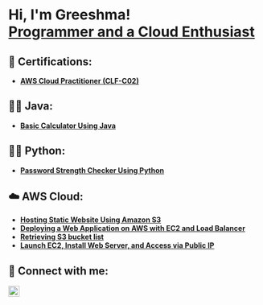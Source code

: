 <h1>Hi, I'm Greeshma! <br/><a href="https://www.linkedin.com/in/greeshma-babu/">Programmer and a Cloud Enthusiast</a> <a href="https://www.linkedin.com/in/greeshma-babu/"> </a>

<h2>📄 Certifications:</h2>

- <b><a href="https://github.com/Greeshma-Babu-tech/Certficates/blob/main/AWS%20Certified%20Cloud%20Practitioner%20certificate.pdf">AWS Cloud Practitioner (CLF-C02)</a></b>

<h2>👨‍💻  Java:</h2>

- <b><a href="https://github.com/Greeshma-Babu-tech/Java/tree/main/Calculator">Basic Calculator Using Java </a></b>


<h2>👨‍💻 Python:</h2>

- <b><a href="https://github.com/Greeshma-Babu-tech/Python/blob/main/Password%20Strength%20Checker">Password Strength Checker Using Python</a></b>

  
<h2>☁️ AWS Cloud:</h2>

- <b><a href="https://github.com/Greeshma-Babu-tech/AWS/tree/main/Hosting%20static%20Website%20using%20Amazone%20S3">Hosting Static Website Using Amazon S3 </a></b>
- <b><a href="https://github.com/Greeshma-Babu-tech/AWS/blob/main/Deploying%20a%20Web%20Application%20on%20AWS%20%20with%20EC2%20and%20Load%20Balancer.pdf">Deploying a Web Application on AWS  with EC2 and Load Balancer
 </a></b>
- <b><a href="https://github.com/Greeshma-Babu-tech/AWS/blob/main/AWS-%20Retrieving%20S3%20bucket%20list.pdf">Retrieving S3 bucket list </a></b>
- <b><a href="https://github.com/Greeshma-Babu-tech/AWS/blob/main/Hosting%20a%20Web%20app%20on%20EC2.pdf">Launch EC2, Install Web Server, and Access via Public IP </a></b>



<h2> 🤳 Connect with me:</h2>


[<img align="left" alt="Greeshma | LinkedIn" width="22px" src="https://cdn.jsdelivr.net/npm/simple-icons@v3/icons/linkedin.svg" />][linkedin]



[twitter]: https://twitter.com
[linkedin]: https://www.linkedin.com/in/greeshma-babu/

<!--
**joshmadakor1/joshmadakor1** is a ✨ _special_ ✨ repository because its `README.md` (this file) appears on your GitHub profile.

Here are some ideas to get you started:

- 🔭 I’m currently working on ...
- 🌱 I’m currently learning ...
- 👯 I’m looking to collaborate on ...
- 🤔 I’m looking for help with ...
- 💬 Ask me about ...
- 📫 How to reach me: ...
- 😄 Pronouns: ...
- ⚡ Fun fact: ...
-->
